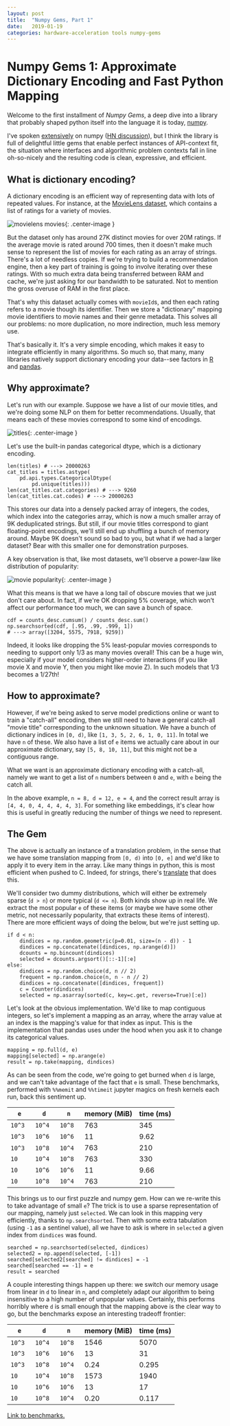 ```yaml
---
layout: post
title:  "Numpy Gems, Part 1"
date:   2019-01-19
categories: hardware-acceleration tools numpy-gems
---
```


# Numpy Gems 1: Approximate Dictionary Encoding and Fast Python Mapping

Welcome to the first installment of _Numpy Gems_, a deep dive into a library that probably shaped python itself into the language it is today, [numpy](http://www.numpy.org/).

I've spoken [extensively](https://nbviewer.jupyter.org/github/vlad17/np-learn/blob/master/presentation.ipynb) on numpy ([HN discussion](https://news.ycombinator.com/item?id=15996077)), but I think the library is full of delightful little gems that enable perfect instances of API-context fit, the situation where interfaces and algorithmic problem contexts fall in line oh-so-nicely and the resulting code is clean, expressive, and efficient.

## What is dictionary encoding?

A dictionary encoding is an efficient way of representing data with lots of repeated values. For instance, at the [MovieLens dataset](https://grouplens.org/datasets/movielens/Movie), which contains a list of ratings for a variety of movies.

![movielens movies](/assets/2019-01-19-numpy-gems-1/joined.png){: .center-image }

But the dataset only has around 27K distinct movies for over 20M ratings. If the average movie is rated around 700 times, then it doesn't make much sense to represent the list of movies for each rating as an array of strings. There's a lot of needless copies. If we're trying to build a recommendation engine, then a key part of training is going to involve iterating over these ratings. With so much extra data being transferred between RAM and cache, we're just asking for our bandwidth to be saturated. Not to mention the gross overuse of RAM in the first place.

That's why this dataset actually comes with `movieId`s, and then each rating refers to a movie though its identifier. Then we store a "dictionary" mapping movie identifiers to movie names and their genre metadata. This solves all our problems: no more duplication, no more indirection, much less memory use.

That's basically it. It's a very simple encoding, which makes it easy to integrate efficiently in many algorithms. So much so, that many, many libraries natively support dictionary encoding your data--see factors in [R](https://www.stat.berkeley.edu/~s133/factors.html) and [pandas](https://pandas.pydata.org/pandas-docs/stable/categorical.html).

## Why approximate?

Let's run with our example. Suppose we have a list of our movie titles, and we're doing some NLP on them for better recommendations. Usually, that means each of these movies correspond to some kind of encodings.

![titles](/assets/2019-01-19-numpy-gems-1/titles.png){: .center-image }

Let's use the built-in pandas categorical dtype, which is a dictionary encoding.

```
len(titles) # ---> 20000263
cat_titles = titles.astype(
    pd.api.types.CategoricalDtype(
        pd.unique(titles)))
len(cat_titles.cat.categories) # ---> 9260
len(cat_titles.cat.codes) # ---> 20000263
```

This stores our data into a densely packed array of integers, the codes, which index into the categories array, which is now a much smaller array of 9K deduplicated strings. But still, if our movie titles correspond to giant floating-point encodings, we'll still end up shuffling a bunch of memory around. Maybe 9K doesn't sound so bad to you, but what if we had a larger dataset? Bear with this smaller one for demonstration purposes.

A key observation is that, like most datasets, we'll observe a power-law like distribution of popularity:

![movie popularity](/assets/2019-01-19-numpy-gems-1/movie-popularity.png){: .center-image }

What this means is that we have a long tail of obscure movies that we just don't care about. In fact, if we're OK dropping 5% coverage, which won't affect our performance too much, we can save a bunch of space.

```
cdf = counts_desc.cumsum() / counts_desc.sum()
np.searchsorted(cdf, [.95, .99, .999, 1])
# ---> array([3204, 5575, 7918, 9259])
```

Indeed, it looks like dropping the 5% least-popular movies corresponds to needing to support only 1/3 as many movies overall! This can be a huge win, especially if your model considers higher-order interactions (if you like movie X and movie Y, then you might like movie Z). In such models that 1/3 becomes a 1/27th!

## How to approximate?

However, if we're being asked to serve model predictions online or want to train a "catch-all" encoding, then we still need to have a general catch-all "movie title" corresponding to the unknown situation. We have a bunch of dictionary indices in `[0, d)`, like `[1, 3, 5, 2, 6, 1, 0, 11]`. In total we have `n` of these. We also have a list of `e` items we actually care about in our approximate dictionary, say `[5, 8, 10, 11]`, but this might not be a contiguous range.

What we want is an approximate dictionary encoding with a catch-all, namely we want to get a list of `n` numbers between `0` and `e`, with `e` being the catch all.

In the above example, `n = 8, d = 12, e = 4`, and the correct result array is `[4, 4, 0, 4, 4, 4, 4, 3]`. For something like embeddings, it's clear how this is useful in greatly reducing the number of things we need to represent.

## The Gem

The above is actually an instance of a translation problem, in the sense that we have some translation mapping from `[0, d)` into `[0, e]` and we'd like to apply it to every item in the array. Like many things in python, this is most efficient when pushed to C. Indeed, for strings, there's [translate](https://docs.python.org/3/library/stdtypes.html#str.translate) that does this.

We'll consider two dummy distributions, which will either be extremely sparse (`d > n`) or more typical (`d <= n`). Both kinds show up in real life.
We extract the most popular `e` of these items (or maybe we have some other metric, not necessarily popularity, that extracts these items of interest).
There are more efficient ways of doing the below, but we're just setting up.

```
if d < n:
    dindices = np.random.geometric(p=0.01, size=(n - d)) - 1
    dindices = np.concatenate([dindices, np.arange(d)])
    dcounts = np.bincount(dindices)
    selected = dcounts.argsort()[::-1][:e]
else:
    dindices = np.random.choice(d, n // 2)
    frequent = np.random.choice(n, n - n // 2)
    dindices = np.concatenate([dindices, frequent])
    c = Counter(dindices)
    selected = np.asarray(sorted(c, key=c.get, reverse=True)[:e])
```

Let's look at the obvious implementation. We'd like to map contiguous integers, so let's implement a mapping as an array, where the array value at an index is the mapping's value for that index as input. This is the implementation that pandas uses under the hood when you ask it to change its categorical values.

```
mapping = np.full(d, e)
mapping[selected] = np.arange(e)
result = np.take(mapping, dindices)
```

As can be seen from the code, we're going to get burned when `d` is large, and we can't take advantage of the fact that `e` is small. These benchmarks, performed with `%%memit` and `%%timeit` jupyter magics on fresh kernels each run, back this sentiment up.


| `e` | `d` | `n` | memory (MiB)  | time (ms) |
|---|---|---|---|---|
| `10^3` | `10^4` | `10^8` | 763 | 345 |
| `10^3` | `10^6` | `10^6` | 11 | 9.62 |
| `10^3` &nbsp; | `10^8` &nbsp; | `10^4` &nbsp; | 763 | 210 |
| `10` | `10^4` | `10^8` | 763 | 330 |
| `10` | `10^6` | `10^6` | 11 | 9.66 |
| `10` | `10^8` | `10^4` | 763 | 210 |


This brings us to our first puzzle and numpy gem. How can we re-write this to take advantage of small `e`? The trick is to use a sparse representation of our mapping, namely just `selected`. We can look in this mapping very efficiently, thanks to `np.searchsorted`. Then with some extra tabulation (using `-1` as a sentinel value), all we have to ask is where in `selected` a given index from `dindices` was found.

```
searched = np.searchsorted(selected, dindices)
selected2 = np.append(selected, [-1])
searched[selected2[searched] != dindices] = -1
searched[searched == -1] = e
result = searched
```

A couple interesting things happen up there: we switch our memory usage from linear in `d` to linear in `n`, and completely adapt our algorithm to being insensitive to a high number of unpopular values. Certainly, this performs horribly where `d` is small enough that the mapping above is the clear way to go, but the benchmarks expose an interesting tradeoff frontier:


|  ` e ` |  ` d `  |  ` n `  | memory (MiB)  | time (ms) |
|---|---|---|---|---|
| `10^3` &nbsp; | `10^4`  &nbsp; | `10^8` &nbsp; | 1546 | 5070 |
| `10^3` | `10^6` | `10^6` | 13 | 31 |
| `10^3` | `10^8` | `10^4` | 0.24 | 0.295 |
| `10` | `10^4 ` | `10^8` | 1573 | 1940 |
| `10` | `10^6 ` | `10^6` | 13 | 17 |
| `10` | `10^8 ` | `10^4` | 0.20 | 0.117 |

[Link to benchmarks.](/assets/2019-01-19-numpy-gems-1/numpy-gems-1.ipynb)
